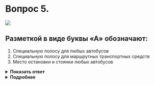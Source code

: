 # Вопрос 5.

![](https://s.drom.ru/i24227/pdd/tickets/2016/1542609171.jpg)

## Разметкой в виде буквы «А» обозначают:

1. Специальную полосу для любых автобусов
2. Специальную полосу для маршрутных транспортных средств
3. Место остановки и стоянки любых автобусов

<details>
<summary><b>Показать ответ</b></summary>
Правильный ответ: 2
</details>
<details>
<summary><b>Подробнее</b></summary>
Горизонтальная разметка 1.23.1 (в виде буквы «А») обозначает специальную полосу для маршрутных транспортных средств, к которым относятся автобусы и троллейбусы, движущиеся по установленным маршрутам с обозначенными остановками. К этой категории не относятся маршрутные такси.
</details>